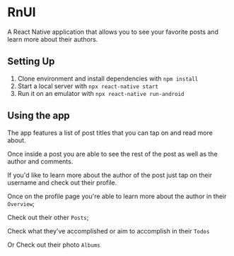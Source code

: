# RnUI

A React Native application that allows you to see your favorite posts and learn more about their authors.

## Setting Up

1. Clone environment and install dependencies with `npm install`
2. Start a local server with `npx react-native start`
3. Run it on an emulator with `npx react-native run-android`

## Using the app

The app features a list of post titles that you can tap on and read more about.

Once inside a post you are able to see the rest of the post as well as the author and comments.

If you'd like to learn more about the author of the post just tap on their username and check out their profile.

Once on the profile page you're able to learn more about the author in their `Overview`;

Check out their other `Posts`;

Check what they've accomplished or aim to accomplish in their `Todos`

Or Check out their photo `Albums`
